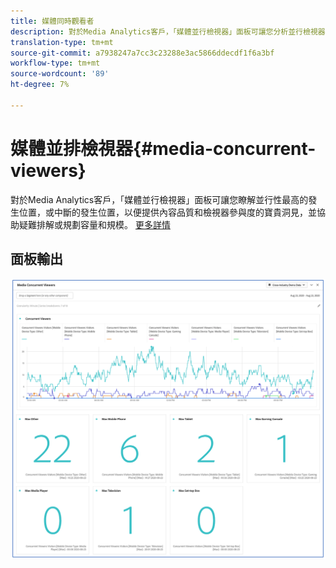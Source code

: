 ```yaml
---
title: 媒體同時觀看者
description: 對於Media Analytics客戶，「媒體並行檢視器」面板可讓您分析並行檢視器，以瞭解並行檢視器的並行性高峰發生位置或中斷發生位置。
translation-type: tm+mt
source-git-commit: a7938247a7cc3c23288e3ac5866ddecdf1f6a3bf
workflow-type: tm+mt
source-wordcount: '89'
ht-degree: 7%

---
```



# 媒體並排檢視器{#media-concurrent-viewers}

對於Media Analytics客戶，「媒體並行檢視器」面板可讓您瞭解並行性最高的發生位置，或中斷的發生位置，以便提供內容品質和檢視器參與度的寶貴洞見，並協助疑難排解或規劃容量和規模。  [更多詳情](https://docs.adobe.com/content/help/en/analytics/analyze/analysis-workspace/panels/media-concurrent-viewers.html)

## 面板輸出

![](assets/concurrent-viewers-output.png)
